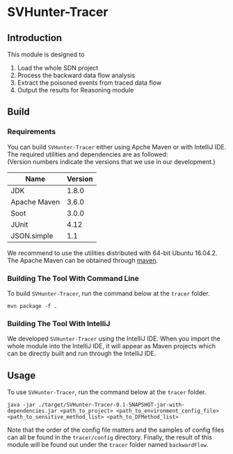 # SVHunter-Tracer

## Introduction

This module is designed to 
1. Load the whole SDN project
2. Process the backward data flow analysis 
3. Extract the poisoned events from traced data flow
4. Output the results for Reasoning module

## Build

### Requirements

You can build `SVHunter-Tracer` either using Apche Maven or with IntelliJ IDE.  
The required utilities and dependencies are as followed:  
(Version numbers indicate the versions that we use in our development.)  

Name|Version
----|------
JDK |1.8.0 
Apache Maven| 3.6.0  
Soot |3.0.0
JUnit |4.12
JSON.simple | 1.1

We recommend to use the utilities distributed with 64-bit Ubuntu 16.04.2. 
The Apache Maven can be obtained through [maven](https://maven.apache.org).

### Building The Tool With Command Line

To build `SVHunter-Tracer`, run the command below at the `tracer` folder.

    mvn package -f .

### Building The Tool With IntelliJ

We developed `SVHunter-Tracer` using the IntelliJ IDE. When you import the whole module into the IntelliJ IDE, it will appear as Maven projects which can be directly built and run through the IntelliJ IDE.

## Usage

To use `SVHunter-Tracer`, run the command below at the `tracer` folder.

	java -jar ./target/SVHunter-Tracer-0.1-SNAPSHOT-jar-with-dependencies.jar <path_to_project> <path_to_environment_config_file> <path_to_sensitive_method_list> <path_to_DFMethod_list>

Note that the order of the config file matters and the samples of config files can all be found in the `tracer/config` directory. Finally, the result of this module will be found out under the `tracer` folder named `backwardFlow`.




